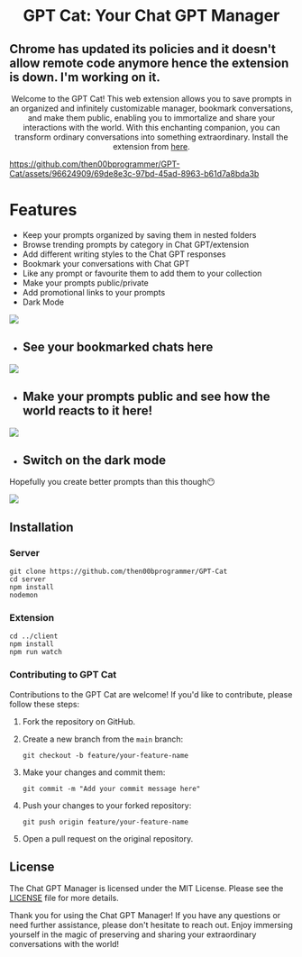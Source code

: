 <h1 align="center">GPT Cat: Your Chat GPT Manager</h1>
<h2 color='red'>Chrome has updated its policies and it doesn't allow remote code anymore hence the extension is down. I'm working on it.</h2>
<p align="center">
Welcome to the GPT Cat! This web extension allows you to save prompts in an organized and infinitely customizable manager, bookmark conversations, and make them public, enabling you to immortalize and share your interactions with the world. With this enchanting companion, you can transform ordinary conversations into something extraordinary. Install the extension from <a href='https://chrome.google.com/webstore/detail/gpt-cat/ejlhpcfjchaigmpbngppllgegdlcbbck/related'>here</a>.
</p>

https://github.com/then00bprogrammer/GPT-Cat/assets/96624909/69de8e3c-97bd-45ad-8963-b61d7a8bda3b

<h1>Features</h1>
<ul>
  <li>Keep your prompts organized by saving them in nested folders</li>
  <li>Browse trending prompts by category in Chat GPT/extension</li>
  <li>Add different writing styles to the Chat GPT responses</li>
  <li>Bookmark your conversations with Chat GPT</li>
  <li>Like any prompt or favourite them to add them to your collection</li>
  <li>Make your prompts public/private</li>
  <li>Add promotional links to your prompts</li>
  <li>Dark Mode</li>
</ul>

<img src='https://github.com/then00bprogrammer/GPT-Cat/assets/96624909/fd6e048b-8a2d-48ba-9191-a03c79e56fc2'/>
<ul>
  <li><h2>See your bookmarked chats here</h2></li>
</ul>
<img src='https://github.com/then00bprogrammer/GPT-Cat/assets/96624909/90d7a00b-6e90-4142-97f9-465a60739f5d'/>
<ul>
  <li><h2>Make your prompts public and see how the world reacts to it here!</h2></li>
</ul>
<img src='https://github.com/then00bprogrammer/GPT-Cat/assets/96624909/db339c77-800d-4ea2-bf6d-5077ed4546be'/>
<ul>
  <li><h2>Switch on the dark mode</h2></li>
</ul>
<p>Hopefully you create better prompts than this though😶</p>
<img src='https://github.com/then00bprogrammer/GPT-Cat/assets/96624909/2e2a099d-0b61-444a-9ebd-44aa1fed7ca2'/>
<h2>Installation</h2>
<h3>Server</h3>

```shell
git clone https://github.com/then00bprogrammer/GPT-Cat
cd server
npm install
nodemon
```
<h3>Extension</h3>

```shell
cd ../client
npm install
npm run watch
```
<h3>Contributing to GPT Cat</h3>
Contributions to the GPT Cat are welcome! If you'd like to contribute, please follow these steps:

1. Fork the repository on GitHub.

2. Create a new branch from the `main` branch:

   ```shell
   git checkout -b feature/your-feature-name
3. Make your changes and commit them:

   ```shell
   git commit -m "Add your commit message here"
   ```
4. Push your changes to your forked repository:
   ```shell
   git push origin feature/your-feature-name
   ```
5. Open a pull request on the original repository.
   
<h2>License</h2>
The Chat GPT Manager is licensed under the MIT License. Please see the <a href='https://github.com/then00bprogrammer/GPT-Cat/blob/main/LICENSE'>LICENSE</a> file for more details.

Thank you for using the Chat GPT Manager! If you have any questions or need further assistance, please don't hesitate to reach out. Enjoy immersing yourself in the magic of preserving and sharing your extraordinary conversations with the world!
   

